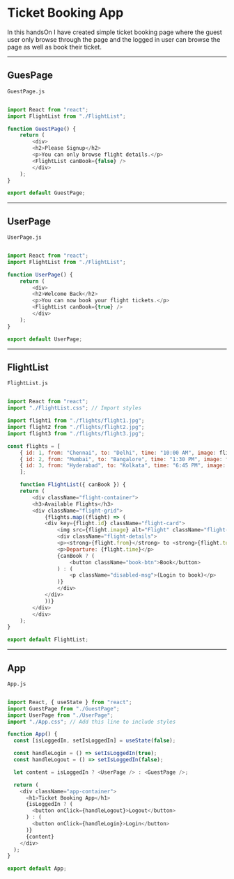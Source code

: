 # Ticket Booking App

In this handsOn I have created simple ticket booking page where the guest user only browse through the page and the logged in user can browse the page as well as book their ticket.

---

## GuesPage

```GuestPage.js```

``` js

import React from "react";
import FlightList from "./FlightList";

function GuestPage() {
    return (
        <div>
        <h2>Please Signup</h2>
        <p>You can only browse flight details.</p>
        <FlightList canBook={false} />
        </div>
    );
}

export default GuestPage;

```

---

## UserPage

```UserPage.js```

``` js

import React from "react";
import FlightList from "./FlightList";

function UserPage() {
    return (
        <div>
        <h2>Welcome Back</h2>
        <p>You can now book your flight tickets.</p>
        <FlightList canBook={true} />
        </div>
    );
}

export default UserPage;

```

---

## FlightList

```FlightList.js```

``` js

import React from "react";
import "./FlightList.css"; // Import styles

import flight1 from "./flights/flight1.jpg";
import flight2 from "./flights/flight2.jpg";
import flight3 from "./flights/flight3.jpg";

const flights = [
    { id: 1, from: "Chennai", to: "Delhi", time: "10:00 AM", image: flight1 },
    { id: 2, from: "Mumbai", to: "Bangalore", time: "1:30 PM", image: flight2 },
    { id: 3, from: "Hyderabad", to: "Kolkata", time: "6:45 PM", image: flight3 },
    ];

    function FlightList({ canBook }) {
    return (
        <div className="flight-container">
        <h3>Available Flights</h3>
        <div className="flight-grid">
            {flights.map((flight) => (
            <div key={flight.id} className="flight-card">
                <img src={flight.image} alt="Flight" className="flight-image" />
                <div className="flight-details">
                <p><strong>{flight.from}</strong> to <strong>{flight.to}</strong></p>
                <p>Departure: {flight.time}</p>
                {canBook ? (
                    <button className="book-btn">Book</button>
                ) : (
                    <p className="disabled-msg">(Login to book)</p>
                )}
                </div>
            </div>
            ))}
        </div>
        </div>
    );
}

export default FlightList;

```

---

## App

```App.js```

``` js

import React, { useState } from "react";
import GuestPage from "./GuestPage";
import UserPage from "./UserPage";
import "./App.css"; // Add this line to include styles

function App() {
  const [isLoggedIn, setIsLoggedIn] = useState(false);

  const handleLogin = () => setIsLoggedIn(true);
  const handleLogout = () => setIsLoggedIn(false);

  let content = isLoggedIn ? <UserPage /> : <GuestPage />;

  return (
    <div className="app-container">
      <h1>Ticket Booking App</h1>
      {isLoggedIn ? (
        <button onClick={handleLogout}>Logout</button>
      ) : (
        <button onClick={handleLogin}>Login</button>
      )}
      {content}
    </div>
  );
}

export default App;

```